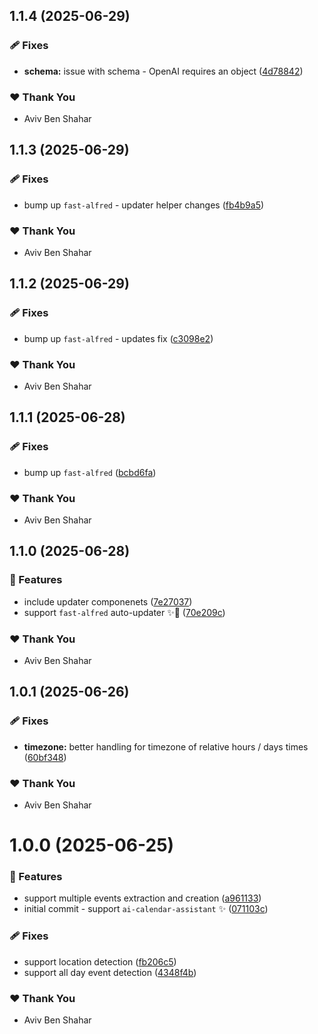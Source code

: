 ## 1.1.4 (2025-06-29)

### 🩹 Fixes

- **schema:** issue with schema - OpenAI requires an object ([4d78842](https://github.com/Avivbens/alfredo/commit/4d78842))

### ❤️ Thank You

- Aviv Ben Shahar

## 1.1.3 (2025-06-29)

### 🩹 Fixes

- bump up `fast-alfred` - updater helper changes ([fb4b9a5](https://github.com/Avivbens/alfredo/commit/fb4b9a5))

### ❤️ Thank You

- Aviv Ben Shahar

## 1.1.2 (2025-06-29)

### 🩹 Fixes

- bump up `fast-alfred` - updates fix ([c3098e2](https://github.com/Avivbens/alfredo/commit/c3098e2))

### ❤️ Thank You

- Aviv Ben Shahar

## 1.1.1 (2025-06-28)

### 🩹 Fixes

- bump up `fast-alfred` ([bcbd6fa](https://github.com/Avivbens/alfredo/commit/bcbd6fa))

### ❤️ Thank You

- Aviv Ben Shahar

## 1.1.0 (2025-06-28)

### 🚀 Features

- include updater componenets ([7e27037](https://github.com/Avivbens/alfredo/commit/7e27037))
- support `fast-alfred` auto-updater ✨🥷 ([70e209c](https://github.com/Avivbens/alfredo/commit/70e209c))

### ❤️ Thank You

- Aviv Ben Shahar

## 1.0.1 (2025-06-26)

### 🩹 Fixes

- **timezone:** better handling for timezone of relative hours / days times ([60bf348](https://github.com/Avivbens/alfredo/commit/60bf348))

### ❤️ Thank You

- Aviv Ben Shahar

# 1.0.0 (2025-06-25)

### 🚀 Features

- support multiple events extraction and creation ([a961133](https://github.com/Avivbens/alfredo/commit/a961133))
- initial commit - support `ai-calendar-assistant` ✨ ([071103c](https://github.com/Avivbens/alfredo/commit/071103c))

### 🩹 Fixes

- support location detection ([fb206c5](https://github.com/Avivbens/alfredo/commit/fb206c5))
- support all day event detection ([4348f4b](https://github.com/Avivbens/alfredo/commit/4348f4b))

### ❤️ Thank You

- Aviv Ben Shahar
